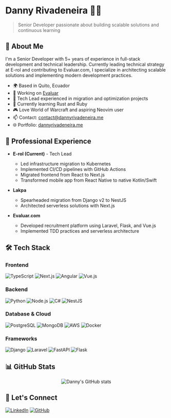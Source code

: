 # Danny Rivadeneira 👨‍💻

> Senior Developer passionate about building scalable solutions and continuous learning

## 👋 About Me

I'm a Senior Developer with 5+ years of experience in full-stack development and technical leadership. Currently leading technical strategy at E-rol and contributing to Evaluar.com, I specialize in architecting scalable solutions and implementing modern development practices.

- 🌍 Based in Quito, Ecuador
- 🚀 Working on [Evaluar](http://evaluar.com)
- 🎯 Tech Lead experienced in migration and optimization projects
- 🧠 Currently learning Rust and Ruby
- 🎮 Love World of Warcraft and aspiring Neovim user
- 📫 Contact: [contact@dannyrivadeneira.me](mailto:contact@dannyrivadeneira.me)
- 🌐 Portfolio: [dannyrivadeneira.me](http://dannyrivadeneira.me)

## 💼 Professional Experience

- **E-rol (Current)** - Tech Lead
  - Led infrastructure migration to Kubernetes
  - Implemented CI/CD pipelines with GitHub Actions
  - Migrated frontend from React to Next.js
  - Transformed mobile app from React Native to native Kotlin/Swift

- **Lakpa**
  - Spearheaded migration from Django v2 to NestJS
  - Architected serverless solutions with Next.js

- **Evaluar.com**
  - Developed recruitment platform using Laravel, Flask, and Vue.js
  - Implemented TDD practices and serverless architecture

## 🛠 Tech Stack

### Frontend
![TypeScript](https://img.shields.io/badge/-TypeScript-3178C6?style=flat-square&logo=typescript&logoColor=white)
![Next.js](https://img.shields.io/badge/-Next.js-000000?style=flat-square&logo=next.js&logoColor=white)
![Angular](https://img.shields.io/badge/-Angular-DD0031?style=flat-square&logo=angular&logoColor=white)
![Vue.js](https://img.shields.io/badge/-Vue.js-4FC08D?style=flat-square&logo=vue.js&logoColor=white)

### Backend
![Python](https://img.shields.io/badge/-Python-3776AB?style=flat-square&logo=python&logoColor=white)
![Node.js](https://img.shields.io/badge/-Node.js-339933?style=flat-square&logo=node.js&logoColor=white)
![C#](https://img.shields.io/badge/-C%23-239120?style=flat-square&logo=c-sharp&logoColor=white)
![NestJS](https://img.shields.io/badge/-NestJS-E0234E?style=flat-square&logo=nestjs&logoColor=white)

### Database & Cloud
![PostgreSQL](https://img.shields.io/badge/-PostgreSQL-336791?style=flat-square&logo=postgresql&logoColor=white)
![MongoDB](https://img.shields.io/badge/-MongoDB-47A248?style=flat-square&logo=mongodb&logoColor=white)
![AWS](https://img.shields.io/badge/-AWS-232F3E?style=flat-square&logo=amazon-aws&logoColor=white)
![Docker](https://img.shields.io/badge/-Docker-2496ED?style=flat-square&logo=docker&logoColor=white)

### Frameworks
![Django](https://img.shields.io/badge/-Django-092E20?style=flat-square&logo=django&logoColor=white)
![Laravel](https://img.shields.io/badge/-Laravel-FF2D20?style=flat-square&logo=laravel&logoColor=white)
![FastAPI](https://img.shields.io/badge/-FastAPI-009688?style=flat-square&logo=fastapi&logoColor=white)
![Flask](https://img.shields.io/badge/-Flask-000000?style=flat-square&logo=flask&logoColor=white)

## 📊 GitHub Stats

<div align="center">
  <img src="https://github-readme-stats.vercel.app/api?username=dianjmv&show_icons=true&count_private=true&hide=stars&title_color=0891b2&text_color=ffffff&icon_color=0891b2&bg_color=1c1917&hide_border=true" alt="Danny's GitHub stats" />
</div>

## 🤝 Let's Connect

[![LinkedIn](https://img.shields.io/badge/-LinkedIn-0077B5?style=flat-square&logo=linkedin&logoColor=white)](https://www.linkedin.com/in/danny-joshue-rivadeneira-cruz-40b292b8/)
[![GitHub](https://img.shields.io/badge/-GitHub-181717?style=flat-square&logo=github&logoColor=white)](https://github.com/dianjmv)
